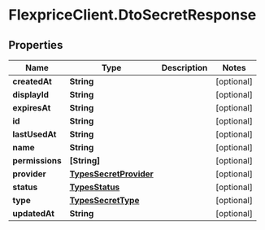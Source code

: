 # FlexpriceClient.DtoSecretResponse

## Properties

Name | Type | Description | Notes
------------ | ------------- | ------------- | -------------
**createdAt** | **String** |  | [optional] 
**displayId** | **String** |  | [optional] 
**expiresAt** | **String** |  | [optional] 
**id** | **String** |  | [optional] 
**lastUsedAt** | **String** |  | [optional] 
**name** | **String** |  | [optional] 
**permissions** | **[String]** |  | [optional] 
**provider** | [**TypesSecretProvider**](TypesSecretProvider.md) |  | [optional] 
**status** | [**TypesStatus**](TypesStatus.md) |  | [optional] 
**type** | [**TypesSecretType**](TypesSecretType.md) |  | [optional] 
**updatedAt** | **String** |  | [optional] 


